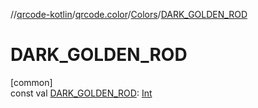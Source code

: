 //[qrcode-kotlin](../../../index.md)/[qrcode.color](../index.md)/[Colors](index.md)/[DARK_GOLDEN_ROD](-d-a-r-k_-g-o-l-d-e-n_-r-o-d.md)

# DARK_GOLDEN_ROD

[common]\
const val [DARK_GOLDEN_ROD](-d-a-r-k_-g-o-l-d-e-n_-r-o-d.md): [Int](https://kotlinlang.org/api/latest/jvm/stdlib/kotlin-stdlib/kotlin/-int/index.html)
